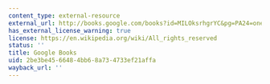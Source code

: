 ```yaml
---
content_type: external-resource
external_url: http://books.google.com/books?id=MILOksrhgrYC&pg=PA24=onepage
has_external_license_warning: true
license: https://en.wikipedia.org/wiki/All_rights_reserved
status: ''
title: Google Books
uid: 2be3be45-6648-4bb6-8a73-4733ef21affa
wayback_url: ''
---
```


